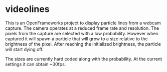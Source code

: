 #  videolines

This is an OpenFrameworks project to display particle lines from a webcam capture.  The camera operates at a reduced frame rate and resolution.  The pixels from the capture are selected with a low probability.  However when captured it will spawn a particle that will grow to a size relative to the brightness of the pixel.  After reaching the initialized brightness, the particle will start dying off.  

The sizes are currently hard coded along with the probability.  At the current settings it can obtain ~30fps.
